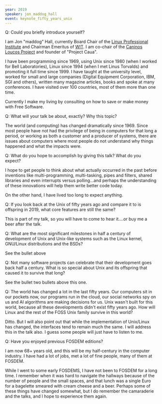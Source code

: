 ```yaml
---
year: 2019
speaker: jon_maddog_hall 
event: keynote_fifty_years_unix
---
```


Q: Could you briefly introduce yourself?

I am Jon "maddog" Hall, currently Board Chair of the [Linux Professional Institute](http://lpi.org) and Chairman Emeritus of [WIT](http://wit.com).  I am co-chair of the [Caninos Loucos Project](http://caninosloucos.org) and founder of "Project Caua".

I have been programming since 1969, using Unix since 1980 (when I worked for Bell Laboratories), Linux since 1994 (when I met Linus Torvalds) and promoting it full time since 1999.  I have taught at the university level, worked for small and large companies (Digital Equipment Corporation, IBM, SGI and others), written many magazine articles, books and spoke at many conferences.   I have visited over 100 countries, most of them more than one time.

Currently I make my living by consulting on how to save or make money with Free Software.

Q: What will your talk be about, exactly? Why this topic?

The world (and computing) has changed dramatically since 1969.   Since most people have not had the privilege of being in computers for that long a period, or working as both a customer and a producer of systems, there are issues about computers where most people do not understand why things happened and what the impacts were.

Q: What do you hope to accomplish by giving this talk? What do you expect?

I hope to get people to think about what actually occurred in the past before inventions like multi-programming, multi-tasking, pipes and filters, shared libraries and even interrupts versus polling...and perhaps the understanding of these innovations will help them write better code today.

On the other hand, I have lived too long to expect anything.

Q: If you look back at the Unix of fifty years ago and compare it to is offspring in 2019, what core features are still the same?

This is part of my talk, so you will have to come to hear it....or buy me a beer after the talk. 
 
Q: What are the most significant milestones in half a century of development of Unix and Unix-like systems such as the Linux kernel, GNU/Linux distributions and the BSDs?

See the bullet above 

Q: Not many software projects can celebrate that their development goes back half a century. What is so special about Unix and its offspring that caused it to survive that long?

See the bullet two bullets above this one.

Q: The world has changed a lot in the last fifty years. Our computers sit in our pockets now, our programs run in the cloud, our social networks spy on us and AI algorithms are making decisions for us. Unix wasn't built for this world, because all these developments didn't exist fifty years ago. How will Linux and the rest of the FOSS Unix family survive in this world?

Ditto.   But I will also point out that while the implementation of Unix/Linux has changed, the interfaces tend to remain much the same.  I will address this in the talk also.  I guess some people will just have to listen to me.

Q: Have you enjoyed previous FOSDEM editions?

I am now 68+ years old, and this will be my half-century in the computer industry.   I have had a lot of jobs, met a lot of fine people, many of them at FOSDEM.

While I went to some early FOSDEMS, I have not been to FOSDEM for a long time.  I remember when it was hard to navigate the hallways because of the number of people and the small spaces, and that lunch was a single Euro for a bagelette smeared with cream cheese and a beer.  Perhaps some of these things have changed somewhat, but I do remember the camaraderie and the talks, and I hope to experience them again. 
